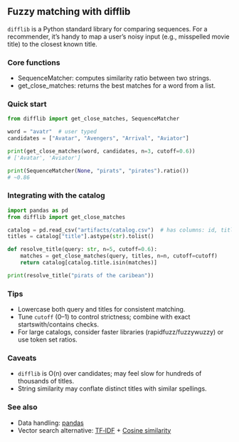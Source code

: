 ## Fuzzy matching with difflib

`difflib` is a Python standard library for comparing sequences. For a recommender, it’s handy to map a user’s noisy input (e.g., misspelled movie title) to the closest known title.

### Core functions

- SequenceMatcher: computes similarity ratio between two strings.
- get_close_matches: returns the best matches for a word from a list.

### Quick start

```python
from difflib import get_close_matches, SequenceMatcher

word = "avatr"  # user typed
candidates = ["Avatar", "Avengers", "Arrival", "Aviator"]

print(get_close_matches(word, candidates, n=3, cutoff=0.6))
# ['Avatar', 'Aviator']

print(SequenceMatcher(None, "pirats", "pirates").ratio())
# ~0.86
```

### Integrating with the catalog

```python
import pandas as pd
from difflib import get_close_matches

catalog = pd.read_csv("artifacts/catalog.csv")  # has columns: id, title
titles = catalog["title"].astype(str).tolist()

def resolve_title(query: str, n=5, cutoff=0.6):
	matches = get_close_matches(query, titles, n=n, cutoff=cutoff)
	return catalog[catalog.title.isin(matches)]

print(resolve_title("pirats of the caribean"))
```

### Tips

- Lowercase both query and titles for consistent matching.
- Tune `cutoff` (0–1) to control strictness; combine with exact startswith/contains checks.
- For large catalogs, consider faster libraries (rapidfuzz/fuzzywuzzy) or use token set ratios.

### Caveats

- `difflib` is O(n) over candidates; may feel slow for hundreds of thousands of titles.
- String similarity may conflate distinct titles with similar spellings.

### See also

- Data handling: [pandas](./pandas.md)
- Vector search alternative: [TF‑IDF](./TF-IDF.md) + [Cosine similarity](./cosine-similarity.md)
